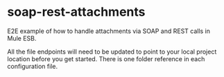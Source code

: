 # soap-rest-attachments
E2E example of how to handle attachments via SOAP and REST calls in Mule ESB.

All the file endpoints will need to be updated to point to your local project location before you get started.
There is one folder reference in each configuration file.
